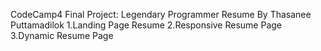 CodeCamp4
Final Project: Legendary Programmer Resume
By Thasanee Puttamadilok
1.Landing Page Resume
2.Responsive Resume Page
3.Dynamic Resume Page
